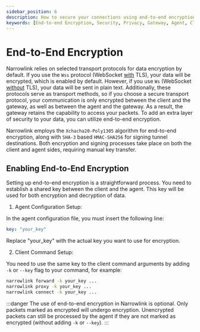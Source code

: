 ```yaml
---
sidebar_position: 6
description: How to secure your connections using end-to-end encryption
keywords: [End-to-end Encryption, Security, Privacy, Gateway, Agent, Client, Narrowlink, Narrow, Link, Networking, Internet, Security, Privacy, Open Source, Self-hosted, Tutorial, How-to, Guide, Nat, Firewall, Proxy, Reverse Proxy, Tunnel,Nat, Firewall, Proxy, Reverse Proxy, Tunnel, Xchacha20-Poly1305, HMAC-SHA256]
---
```


# End-to-End Encryption

Narrowlink relies on selected transport protocols for data encryption by default. If you use the `Wss` protocol (WebSocket <ins>with</ins> TLS), your data will be encrypted, which is enabled by default. However, if you use `Ws` (WebSocket <ins>without</ins> TLS), your data will be sent in plain text. Additionally, these protocols serve as transport methods, so if you choose a secure transport protocol, your communication is only encrypted between the client and the gateway, as well as between the agent and the gateway. As a result, the gateway retains the capability to access your packets. To add an extra layer of security to your data, you can utilize end-to-end encryption.

Narrowlink employs the `Xchacha20-Poly1305` algorithm for end-to-end encryption, along with `SHA-3` based `HMAC-SHA256` for signing tunnel destinations. Both encryption and signing processes take place on both the client and agent sides, requiring manual key transfer.

## Enabling End-to-End Encryption

Setting up end-to-end encryption is a straightforward process. You need to establish a shared key between the client and the agent. This key will be used for both encryption and decryption of data.

1. Agent Configuration Setup:

In the agent configuration file, you must insert the following line:

```yaml
key: "your_key"
```
Replace "your_key" with the actual key you want to use for encryption.

2. Client Command Setup:

You need to use the same key to the client command arguments by adding `-k` or `--key` flag to your command, for example:

```bash
narrowlink forward -k your_key ...
narrowlink proxy -k your_key ...
narrowlink connect -k your_key ...
```

:::danger
The use of end-to-end encryption in Narrowlink is optional. Only packets marked as encrypted will undergo encryption. Unencrypted packets can still be processed by the agent if they are not marked as encrypted (without adding `-k` or `--key`).
:::
